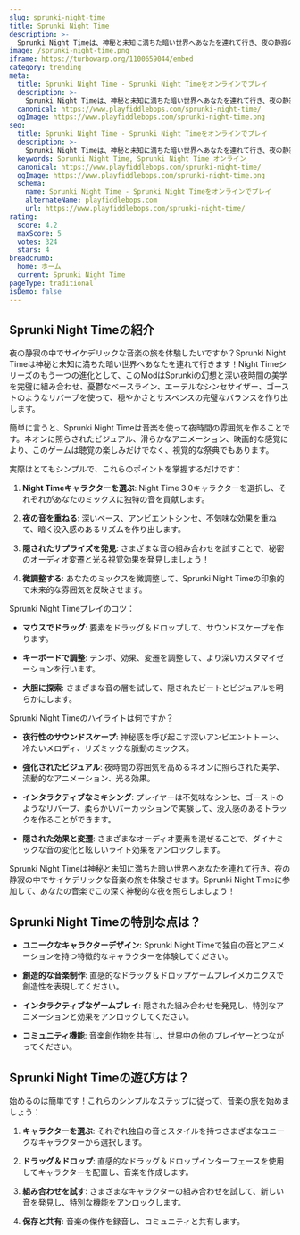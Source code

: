 ```yaml
---
slug: sprunki-night-time
title: Sprunki Night Time
description: >-
  Sprunki Night Timeは、神秘と未知に満ちた暗い世界へあなたを連れて行き、夜の静寂の中でサイケデリックな音楽の旅を体験させます。Sprunki Night Timeに参加して、あなたの音楽でこの深く神秘的な夜を照らしましょう！
image: /sprunki-night-time.png
iframe: https://turbowarp.org/1100659044/embed
category: trending
meta:
  title: Sprunki Night Time - Sprunki Night Timeをオンラインでプレイ
  description: >-
    Sprunki Night Timeは、神秘と未知に満ちた暗い世界へあなたを連れて行き、夜の静寂の中でサイケデリックな音楽の旅を体験させます。Sprunki Night Timeに参加して、あなたの音楽でこの深く神秘的な夜を照らしましょう！
  canonical: https://www.playfiddlebops.com/sprunki-night-time/
  ogImage: https://www.playfiddlebops.com/sprunki-night-time.png
seo:
  title: Sprunki Night Time - Sprunki Night Timeをオンラインでプレイ
  description: >-
    Sprunki Night Timeは、神秘と未知に満ちた暗い世界へあなたを連れて行き、夜の静寂の中でサイケデリックな音楽の旅を体験させます。Sprunki Night Timeに参加して、あなたの音楽でこの深く神秘的な夜を照らしましょう！
  keywords: Sprunki Night Time, Sprunki Night Time オンライン
  canonical: https://www.playfiddlebops.com/sprunki-night-time/
  ogImage: https://www.playfiddlebops.com/sprunki-night-time.png
  schema:
    name: Sprunki Night Time - Sprunki Night Timeをオンラインでプレイ
    alternateName: playfiddlebops.com
    url: https://www.playfiddlebops.com/sprunki-night-time/
rating:
  score: 4.2
  maxScore: 5
  votes: 324
  stars: 4
breadcrumb:
  home: ホーム
  current: Sprunki Night Time
pageType: traditional
isDemo: false
---
```


## Sprunki Night Timeの紹介

夜の静寂の中でサイケデリックな音楽の旅を体験したいですか？Sprunki Night Timeは神秘と未知に満ちた暗い世界へあなたを連れて行きます！Night Timeシリーズのもう一つの進化として、このModはSprunkiの幻想と深い夜時間の美学を完璧に組み合わせ、憂鬱なベースライン、エーテルなシンセサイザー、ゴーストのようなリバーブを使って、穏やかさとサスペンスの完璧なバランスを作り出します。

簡単に言うと、Sprunki Night Timeは音楽を使って夜時間の雰囲気を作ることです。ネオンに照らされたビジュアル、滑らかなアニメーション、映画的な感覚により、このゲームは聴覚の楽しみだけでなく、視覚的な祭典でもあります。

実際はとてもシンプルで、これらのポイントを掌握するだけです：

1. **Night Timeキャラクターを選ぶ**: Night Time 3.0キャラクターを選択し、それぞれがあなたのミックスに独特の音を貢献します。

1. **夜の音を重ねる**: 深いベース、アンビエントシンセ、不気味な効果を重ねて、暗く没入感のあるリズムを作り出します。

1. **隠されたサプライズを発見**: さまざまな音の組み合わせを試すことで、秘密のオーディオ変遷と光る視覚効果を発見しましょう！

1. **微調整する**: あなたのミックスを微調整して、Sprunki Night Timeの印象的で未来的な雰囲気を反映させます。

Sprunki Night Timeプレイのコツ：

- **マウスでドラッグ**: 要素をドラッグ＆ドロップして、サウンドスケープを作ります。

- **キーボードで調整**: テンポ、効果、変遷を調整して、より深いカスタマイゼーションを行います。

- **大胆に探索**: さまざまな音の層を試して、隠されたビートとビジュアルを明らかにします。

Sprunki Night Timeのハイライトは何ですか？

- **夜行性のサウンドスケープ**: 神秘感を呼び起こす深いアンビエントトーン、冷たいメロディ、リズミックな脈動のミックス。

- **強化されたビジュアル**: 夜時間の雰囲気を高めるネオンに照らされた美学、流動的なアニメーション、光る効果。

- **インタラクティブなミキシング**: プレイヤーは不気味なシンセ、ゴーストのようなリバーブ、柔らかいパーカッションで実験して、没入感のあるトラックを作ることができます。

- **隠された効果と変遷**: さまざまなオーディオ要素を混ぜることで、ダイナミックな音の変化と眩しいライト効果をアンロックします。

Sprunki Night Timeは神秘と未知に満ちた暗い世界へあなたを連れて行き、夜の静寂の中でサイケデリックな音楽の旅を体験させます。Sprunki Night Timeに参加して、あなたの音楽でこの深く神秘的な夜を照らしましょう！

## Sprunki Night Timeの特別な点は？

- **ユニークなキャラクターデザイン**: Sprunki Night Timeで独自の音とアニメーションを持つ特徴的なキャラクターを体験してください。

- **創造的な音楽制作**: 直感的なドラッグ＆ドロップゲームプレイメカニクスで創造性を表現してください。

- **インタラクティブなゲームプレイ**: 隠された組み合わせを発見し、特別なアニメーションと効果をアンロックしてください。

- **コミュニティ機能**: 音楽創作物を共有し、世界中の他のプレイヤーとつながってください。

## Sprunki Night Timeの遊び方は？

始めるのは簡単です！これらのシンプルなステップに従って、音楽の旅を始めましょう：

1. **キャラクターを選ぶ**: それぞれ独自の音とスタイルを持つさまざまなユニークなキャラクターから選択します。

1. **ドラッグ＆ドロップ**: 直感的なドラッグ＆ドロップインターフェースを使用してキャラクターを配置し、音楽を作成します。

1. **組み合わせを試す**: さまざまなキャラクターの組み合わせを試して、新しい音を発見し、特別な機能をアンロックします。

1. **保存と共有**: 音楽の傑作を録音し、コミュニティと共有します。
